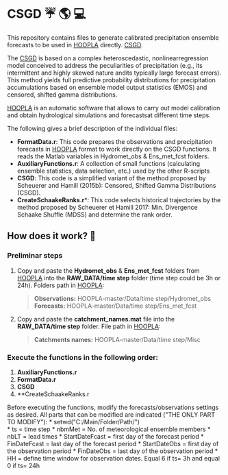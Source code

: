 # CSGD :umbrella: :earth_americas: :computer:
This repository contains files to generate calibrated precipitation ensemble forecasts to be used in [HOOPLA](https://github.com/AntoineThiboult/HOOPLA) directly. 
[CSGD](https://github.com/mscheuerer/PrecipitationFields).

The [CSGD](https://journals.ametsoc.org/view/journals/mwre/143/11/mwr-d-15-0061.1.xml) is based on a complex heteroscedastic, nonlinearregression model conceived to address the peculiarities of precipitation (e.g., its intermittent and highly skewed nature andits typically large forecast errors). This method yields full predictive probability distributions for precipitation accumulations based on ensemble model output statistics (EMOS) and censored, shifted gamma distributions. 

[HOOPLA](https://github.com/AntoineThiboult/HOOPLA) is an automatic software that allows to carry out model calibration and obtain hydrological simulations and forecastsat different time steps.

The following gives a brief description of the individual files: 

* **FormatData.r**: This code prepares the observations and precipitation forecasts in [HOOPLA](https://github.com/AntoineThiboult/HOOPLA) format to work directly on the CSGD functions. It reads the Matlab variables in Hydromet_obs & Ens_met_fcst folders. 
* **AuxiliaryFunctions.r**: A collection of small functions (calculating ensemble statistics, data selection, etc.) used by the other R-scripts
* **CSGD**: This code is a simplified variant of the method proposed by Scheuerer and Hamill (2015b): Censored, Shifted Gamma Distributions (CSGD).  
* **CreateSchaakeRanks.r***: This code selects historical trajectories by the method proposed by Scheuerer et Hamill 2017: Min. Divergence Schaake Shuffle (MDSS) and determine the rank order.


## How does it work? :memo:

### Preliminar steps

1. Copy and paste the **Hydromet_obs** & **Ens_met_fcst** folders from [HOOPLA](https://github.com/AntoineThiboult/HOOPLA) into the **RAW_DATA/time step** folder (time step could be 3h or 24h). Folders path in [HOOPLA](https://github.com/AntoineThiboult/HOOPLA):
    >  **Observations:** HOOPLA-master/Data/time step/Hydromet_obs
    >  **Forecasts:** HOOPLA-master/Data/time step/Ens_met_fcst 
2. Copy and paste the **catchment_names.mat** file into the **RAW_DATA/time step** folder. File path in [HOOPLA](https://github.com/AntoineThiboult/HOOPLA):
    > **Catchments names:** HOOPLA-master/Data/time step/Misc

### Execute the functions in the following order:

1. **AuxiliaryFunctions.r** 
2. **FormatData.r**
3. **CSGD**
4. **CreateSchaakeRanks.r
    
Before executing the functions, modify the forecasts/observations settings as desired. All parts that can be modified are indicated ("THE ONLY PART TO MODIFY"):
    * setwd("C:/Main/Folder/Path/")  
    * ts = time step
    * nbmMet = No. of meteorological ensemble members
    * nbLT = lead times
    * StartDateFcast = first day of the forecast period
    * FinDateFcast = last day of the forecast period
    * StartDateObs = first day of the observation period
    * FinDateObs = last day of the observation period
    * HH = define time window for observation dates. Equal 6 if ts= 3h and equal 0 if ts= 24h 

